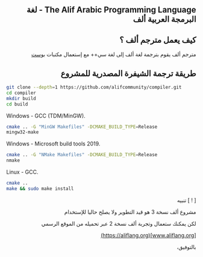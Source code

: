 <div dir=rtl>

The Alif Arabic Programming Language - لغة البرمجة العربية ألف
-----------------------------------------------------------

كيف يعمل مترجم ألف ؟
-------

مترجم ألف يقوم بترجمة لغة ألف إلى لغة سي++ مع إستعمال مكتبات 
[بوست](https://boost.org)

طريقة ترجمة الشيفرة المصدرية للمشروع
---------

<div dir=ltr>

```bash
git clone --depth=1 https://github.com/alifcommunity/compiler.git
cd compiler
mkdir build
cd build
```
  
Windows - GCC (TDM/MinGW).

```bash
cmake .. -G "MinGW Makefiles" -DCMAKE_BUILD_TYPE=Release
mingw32-make
```

Windows - Microsoft build tools 2019.

```bash
cmake .. -G "NMake Makefiles" -DCMAKE_BUILD_TYPE=Release 
nmake
```

Linux - GCC.

```bash
cmake ..
make && sudo make install
```

</div>

[ ! ] تنبيه

مشروع ألف نسخة 3 هو قيد التطوير ولا يصلح حاليا للإستخدام

لكن يمكنك ستعمال وتجربة ألف نسخة 2 عبر تحميله من الموقع الرسمي

[www.aliflang.org](https://aliflang.org)

بالتوفيق،

</div>
